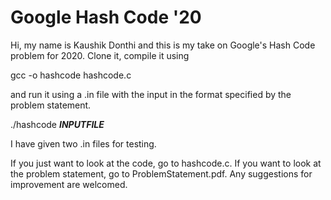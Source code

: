 # Google Hash Code '20
Hi, my name is Kaushik Donthi and this is my take on Google's Hash Code problem for 2020. Clone it, compile it using 

gcc -o hashcode hashcode.c

and run it using a .in file with the input in the format specified by the problem statement. 

./hashcode ___INPUTFILE___

I have given two .in files for testing.

If you just want to look at the code, go to hashcode.c. If you want to look at the problem statement, go to ProblemStatement.pdf. Any suggestions for improvement are welcomed.
